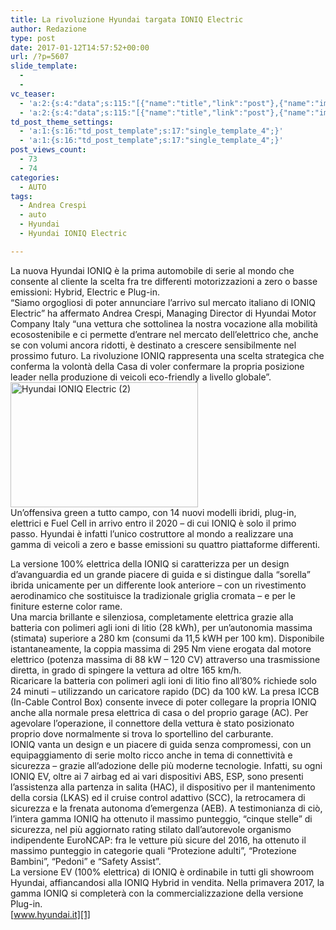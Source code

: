 ```yaml
---
title: La rivoluzione Hyundai targata IONIQ Electric
author: Redazione
type: post
date: 2017-01-12T14:57:52+00:00
url: /?p=5607
slide_template:
  - 
  - 
vc_teaser:
  - 'a:2:{s:4:"data";s:115:"[{"name":"title","link":"post"},{"name":"image","image":"featured","link":"none"},{"name":"text","mode":"excerpt"}]";s:7:"bgcolor";s:0:"";}'
  - 'a:2:{s:4:"data";s:115:"[{"name":"title","link":"post"},{"name":"image","image":"featured","link":"none"},{"name":"text","mode":"excerpt"}]";s:7:"bgcolor";s:0:"";}'
td_post_theme_settings:
  - 'a:1:{s:16:"td_post_template";s:17:"single_template_4";}'
  - 'a:1:{s:16:"td_post_template";s:17:"single_template_4";}'
post_views_count:
  - 73
  - 74
categories:
  - AUTO
tags:
  - Andrea Crespi
  - auto
  - Hyundai
  - Hyundai IONIQ Electric

---
```

La nuova Hyundai IONIQ è la prima automobile di serie al mondo che consente al cliente la scelta fra tre differenti motorizzazioni a zero o basse emissioni: Hybrid, Electric e Plug-in.  
“Siamo orgogliosi di poter annunciare l’arrivo sul mercato italiano di IONIQ Electric” ha affermato Andrea Crespi, Managing Director di Hyundai Motor Company Italy “una vettura che sottolinea la nostra vocazione alla mobilità ecosostenibile e ci permette d’entrare nel mercato dell’elettrico che, anche se con volumi ancora ridotti, è destinato a crescere sensibilmente nel prossimo futuro. La rivoluzione IONIQ rappresenta una scelta strategica che conferma la volontà della Casa di voler confermare la propria posizione leader nella produzione di veicoli eco-friendly a livello globale”.<img decoding="async" loading="lazy" class="size-medium wp-image-5609 alignleft" src="https://progressonline.it/wp-content/uploads/2017/01/Hyundai-IONIQ-Electric-2-300x200.jpg" alt="Hyundai IONIQ Electric (2)" width="300" height="200" />  
Un’offensiva green a tutto campo, con 14 nuovi modelli ibridi, plug-in, elettrici e Fuel Cell in arrivo entro il 2020 &#8211; di cui IONIQ è solo il primo passo. Hyundai è infatti l’unico costruttore al mondo a realizzare una gamma di veicoli a zero e basse emissioni su quattro piattaforme differenti.

La versione 100% elettrica della IONIQ si caratterizza per un design d’avanguardia ed un grande piacere di guida e si distingue dalla “sorella” ibrida unicamente per un differente look anteriore &#8211; con un rivestimento aerodinamico che sostituisce la tradizionale griglia cromata &#8211; e per le finiture esterne color rame.  
Una marcia brillante e silenziosa, completamente elettrica grazie alla batteria con polimeri agli ioni di litio (28 kWh), per un’autonomia massima (stimata) superiore a 280 km (consumi da 11,5 kWH per 100 km). Disponibile istantaneamente, la coppia massima di 295 Nm viene erogata dal motore elettrico (potenza massima di 88 kW &#8211; 120 CV) attraverso una trasmissione diretta, in grado di spingere la vettura ad oltre 165 km/h.  
Ricaricare la batteria con polimeri agli ioni di litio fino all’80% richiede solo 24 minuti &#8211; utilizzando un caricatore rapido (DC) da 100 kW. La presa ICCB (In-Cable Control Box) consente invece di poter collegare la propria IONIQ anche alla normale presa elettrica di casa o del proprio garage (AC). Per agevolare l’operazione, il connettore della vettura è stato posizionato proprio dove normalmente si trova lo sportellino del carburante.  
IONIQ vanta un design e un piacere di guida senza compromessi, con un equipaggiamento di serie molto ricco anche in tema di connettività e sicurezza &#8211; grazie all’adozione delle più moderne tecnologie. Infatti, su ogni IONIQ EV, oltre ai 7 airbag ed ai vari dispositivi ABS, ESP, sono presenti l’assistenza alla partenza in salita (HAC), il dispositivo per il mantenimento della corsia (LKAS) ed il cruise control adattivo (SCC), la retrocamera di sicurezza e la frenata autonoma d’emergenza (AEB). A testimonianza di ciò, l’intera gamma IONIQ ha ottenuto il massimo punteggio, “cinque stelle” di sicurezza, nel più aggiornato rating stilato dall’autorevole organismo indipendente EuroNCAP: fra le vetture più sicure del 2016, ha ottenuto il massimo punteggio in categorie quali “Protezione adulti”, “Protezione Bambini”, “Pedoni” e “Safety Assist”.  
La versione EV (100% elettrica) di IONIQ è ordinabile in tutti gli showroom Hyundai, affiancandosi alla IONIQ Hybrid in vendita. Nella primavera 2017, la gamma IONIQ si completerà con la commercializzazione della versione Plug-in.  
[www.hyundai.it][1]

 [1]: https://www.hyundai.it